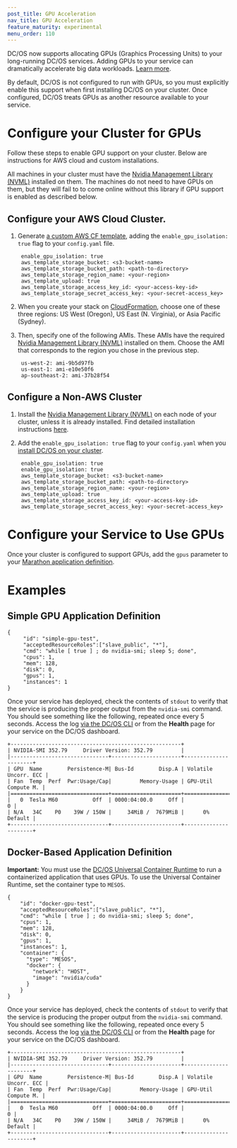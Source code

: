 ```yaml
---
post_title: GPU Acceleration
nav_title: GPU Acceleration
feature_maturity: experimental
menu_order: 110 
---
```


DC/OS now supports allocating GPUs (Graphics Processing Units) to your long-running DC/OS services. Adding GPUs to your service can dramatically accelerate big data workloads.  [Learn more](http://www.nvidia.com/object/what-is-gpu-computing.html).

By default, DC/OS is not configured to run with GPUs, so you must explicitly enable this support when first installing DC/OS on your cluster. Once configured, DC/OS treats  GPUs as another resource available to your service.

# Configure your Cluster for GPUs

Follow these steps to enable GPU support on your cluster. Below are instructions for AWS cloud and custom installations.

All machines in your cluster must have the [Nvidia Management Library (NVML)](https://developer.nvidia.com/nvidia-management-library-nvml) installed on them. The machines do not need to have GPUs on them, but they will fail to to come online without this library if GPU support is enabled as described below.

## Configure your AWS Cloud Cluster.

1. Generate [a custom AWS CF template](https://dcos.io/docs/1.8/administration/installing/cloud/aws/advanced/aws-custom/), adding the `enable_gpu_isolation: true` flag to your `config.yaml` file.

        enable_gpu_isolation: true
        aws_template_storage_bucket: <s3-bucket-name>
        aws_template_storage_bucket_path: <path-to-directory>
        aws_template_storage_region_name: <your-region>
        aws_template_upload: true
        aws_template_storage_access_key_id: <your-access-key-id>
        aws_template_storage_secret_access_key: <your-secret-access_key>

1. When you create your stack on [CloudFormation](https://console.aws.amazon.com/cloudformation/home), choose one of these three regions: US West (Oregon), US East (N. Virginia), or Asia Pacific (Sydney).

1. Then, specify one of the following AMIs. These AMIs have the required [Nvidia Management Library (NVML)](https://developer.nvidia.com/nvidia-management-library-nvml) installed on them. Choose the AMI that corresponds to the region you chose in the previous step.

        us-west-2: ami-9b5d97fb
        us-east-1: ami-e10e50f6
        ap-southeast-2: ami-37b28f54    

## Configure a Non-AWS Cluster

1. Install the [Nvidia Management Library (NVML)](https://developer.nvidia.com/nvidia-management-library-nvml) on each node of your cluster, unless it is already installed. Find detailed installation instructions [here](https://github.com/apache/mesos/blob/master/docs/gpu-support.md#external-dependencies).

1. Add the `enable_gpu_isolation: true` flag to your `config.yaml` when you [install DC/OS on your cluster](/docs/1.8/administration/installing/custom/).

        enable_gpu_isolation: true
        enable_gpu_isolation: true
        aws_template_storage_bucket: <s3-bucket-name>
        aws_template_storage_bucket_path: <path-to-directory>
        aws_template_storage_region_name: <your-region>
        aws_template_upload: true
        aws_template_storage_access_key_id: <your-access-key-id>
        aws_template_storage_secret_access_key: <your-secret-access_key>

# Configure your Service to Use GPUs

Once your cluster is configured to support GPUs, add the `gpus` parameter to your [Marathon application definition](/docs/1.8/usage/marathon/application-basics/).

# Examples

## Simple GPU Application Definition
```
{
     "id": "simple-gpu-test",
     "acceptedResourceRoles":["slave_public", "*"],
     "cmd": "while [ true ] ; do nvidia-smi; sleep 5; done",
     "cpus": 1,
     "mem": 128,
     "disk": 0,
     "gpus": 1,
     "instances": 1
}
```

Once your service has deployed, check the contents of `stdout` to verify that the service is producing the proper output from the `nvidia-smi` command. You should see something like the following, repeated once every 5 seconds. Access the log [via the DC/OS CLI](https://dcos.io/docs/1.9/administration/logging/quickstart/) or from the **Health** page for your service on the DC/OS dashboard.
```
+------------------------------------------------------+
| NVIDIA-SMI 352.79     Driver Version: 352.79         |
|-------------------------------+----------------------+----------------------+
| GPU  Name        Persistence-M| Bus-Id        Disp.A | Volatile Uncorr. ECC |
| Fan  Temp  Perf  Pwr:Usage/Cap|         Memory-Usage | GPU-Util  Compute M. |
|===============================+======================+======================|
|   0  Tesla M60           Off  | 0000:04:00.0     Off |                    0 |
| N/A   34C    P0    39W / 150W |     34MiB /  7679MiB |      0%      Default |
+-------------------------------+----------------------+----------------------+
```

## Docker-Based Application Definition

**Important:** You must use the [DC/OS Universal Container Runtime](/docs/1.8/usage/containerizers/) to run a containerized application that uses GPUs. To use the Universal Container Runtime, set the container type to `MESOS`.
```
{
    "id": "docker-gpu-test",
    "acceptedResourceRoles":["slave_public", "*"],
    "cmd": "while [ true ] ; do nvidia-smi; sleep 5; done",
    "cpus": 1,
    "mem": 128,
    "disk": 0,
    "gpus": 1,
    "instances": 1,
    "container": {
      "type": "MESOS",
      "docker": {
        "network": "HOST",
        "image": "nvidia/cuda"
      }
    }
}
```

Once your service has deployed, check the contents of `stdout` to verify that the service is producing the proper output from the `nvidia-smi` command. You should see something like the following, repeated once every 5 seconds. Access the log [via the DC/OS CLI](https://dcos.io/docs/1.9/administration/logging/quickstart/) or from the **Health** page for your service on the DC/OS dashboard.
```
+------------------------------------------------------+
| NVIDIA-SMI 352.79     Driver Version: 352.79         |
|-------------------------------+----------------------+----------------------+
| GPU  Name        Persistence-M| Bus-Id        Disp.A | Volatile Uncorr. ECC |
| Fan  Temp  Perf  Pwr:Usage/Cap|         Memory-Usage | GPU-Util  Compute M. |
|===============================+======================+======================|
|   0  Tesla M60           Off  | 0000:04:00.0     Off |                    0 |
| N/A   34C    P0    39W / 150W |     34MiB /  7679MiB |      0%      Default |
+-------------------------------+----------------------+----------------------+
```
